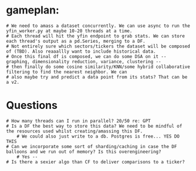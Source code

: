 
# gameplan:
    # We need to amass a dataset concurrently. We can use async to run the yfin_worker.py at maybe 10-20 threads at a time.
    # Each thread will hit the yfin endpoint to grab stats. We can store each thread's output as a pd.Series, merging to a DF.
    # Not entirely sure which sectors/tickers the dataset will be composed of (TBD). Also reaaallly want to include historical data.
    # Once this final df is composed, we can do some DSA on it -- graphing, dimensionality reduction, variance, clustering --
    # then finally do some cosine similarity/KNN/some hybrid collaborative filtering to find the nearest neighbor. We can
    # also maybe try and predict a data point from its stats? That can be a v2.

# Questions
    # How many threads can I run in parallel? 20/50 re: GPT
    # Is a DF the best way to store this data? We need to be mindful of the resources used whilst creating/amassing this DF.
        # We could also just write to a db. Postgres is free... YES DO THIS
    # Can we incorporate some sort of sharding/caching in case the DF balloons and we run out of memory? Is this overengineering?
        # Yes -- 
    # Is there a sexier algo than CF to deliver comparisons to a ticker?

